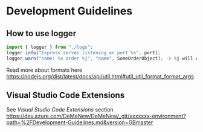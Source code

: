 # Development Guidelines

## How to use logger

```TypeScript
import { logger } from "./logs";
logger.info("Express server listening on port %s", port);
logger.warn("name: %s order %j", "name", SomeOrderObject); -> %j will call JSON.stringfy() automatically
```

Read more about formats here <https://nodejs.org/dist/latest/docs/api/util.html#util_util_format_format_args>

## Visual Studio Code Extensions

See *Visual Studio Code Extensions* section <https://dev.azure.com/DeMeNew/DeMeNew/_git/xxxxxxx-environment?path=%2FDevelopment-Guidelines.md&version=GBmaster>